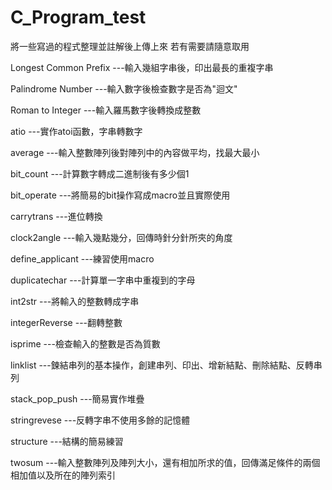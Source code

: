 # C_Program_test

將一些寫過的程式整理並註解後上傳上來
若有需要請隨意取用

Longest Common Prefix  ---輸入幾組字串後，印出最長的重複字串

Palindrome Number      ---輸入數字後檢查數字是否為"迴文"

Roman to Integer       ---輸入羅馬數字後轉換成整數

atio                   ---實作atoi函數，字串轉數字

average                ---輸入整數陣列後對陣列中的內容做平均，找最大最小

bit_count              ---計算數字轉成二進制後有多少個1

bit_operate            ---將簡易的bit操作寫成macro並且實際使用

carrytrans             ---進位轉換

clock2angle            ---輸入幾點幾分，回傳時針分針所夾的角度

define_applicant       ---練習使用macro

duplicatechar          ---計算單一字串中重複到的字母

int2str                ---將輸入的整數轉成字串

integerReverse         ---翻轉整數

isprime                ---檢查輸入的整數是否為質數

linklist               ---鍊結串列的基本操作，創建串列、印出、增新結點、刪除結點、反轉串列

stack_pop_push         ---簡易實作堆疊

stringrevese           ---反轉字串不使用多餘的記憶體

structure              ---結構的簡易練習

twosum                 ---輸入整數陣列及陣列大小，還有相加所求的值，回傳滿足條件的兩個相加值以及所在的陣列索引
